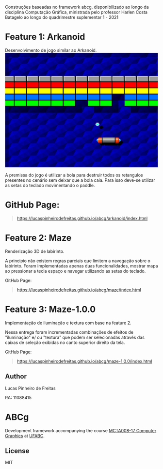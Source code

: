 <p>Construções baseadas no framework abcg, disponibilizado ao longo da disciplina Computação Gráfica, ministrada pelo professor Harlen Costa Batagelo ao longo do quadrimestre suplementar 1 - 2021</p>

# Feature 1: Arkanoid
Desenvolvimento de jogo similar ao Arkanoid. 
<img src="/examples/arkanoid/assets/arkanoid.jpg">
<p>A premissa do jogo é utilizar a bola para destruir todos os retangulos presentes no cenário sem deixar que a bola caia. Para isso deve-se utilizar as setas do teclado movimentando o paddle.</p>

# GitHub Page:
> https://lucaspinheirodefreitas.github.io/abcg/arkanoid/index.html

# Feature 2: Maze
Renderização 3D de labirinto.
<p>A principio não existem regras parciais que limitem a navegação sobre o labirinto.
Foram implementadas apenas duas funcionalidades, mostrar mapa ao pressionar a tecla espaço e navegar utilizando as setas 
do teclado.</p
  
# GitHub Page:
> https://lucaspinheirodefreitas.github.io/abcg/maze/index.html

# Feature 3: Maze-1.0.0
Implementação de iluminação e textura com base na feature 2.
<p>Nessa entrega foram incrementadas combinações de efeitos de "iluminação" e/ ou "textura" que podem ser selecionadas através das caixas de seleção exibidas no canto superior direito da tela.</p

# GitHub Page:
> https://lucaspinheirodefreitas.github.io/abcg/maze-1.0.0/index.html

## Author

<p>Lucas Pinheiro de Freitas</p>
<p>RA: 11088415</p>


# ABCg
Development framework accompanying the course [MCTA008-17 Computer Graphics](http://professor.ufabc.edu.br/~harlen.batagelo/cg/) at [UFABC](https://www.ufabc.edu.br/).

## License

MIT

